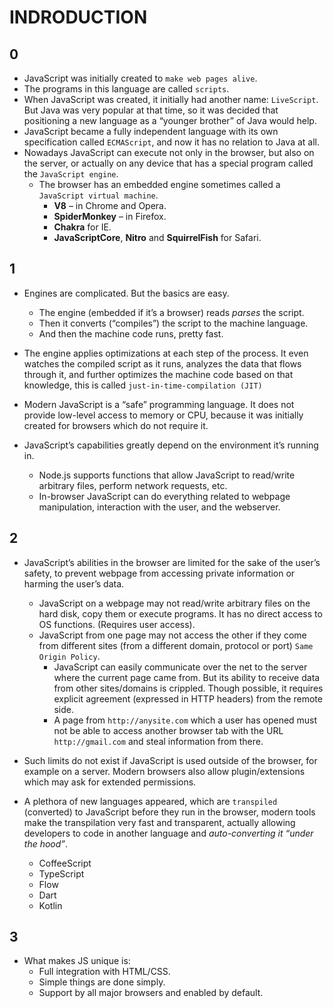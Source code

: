 # INDRODUCTION

## 0
- JavaScript was initially created to `make web pages alive`.
- The programs in this language are called `scripts`.
- When JavaScript was created, it initially had another name: `LiveScript`. But Java was very popular at that time, so it was decided that positioning a new language as a “younger brother” of Java would help.
- JavaScript became a fully independent language with its own specification called `ECMAScript`, and now it has no relation to Java at all.
- Nowadays JavaScript can execute not only in the browser, but also on the server, or actually on any device that has a special program called the `JavaScript engine`.
  - The browser has an embedded engine sometimes called a `JavaScript virtual machine`.
    - **V8** – in Chrome and Opera.
    - **SpiderMonkey** – in Firefox.
    - **Chakra** for IE.
    - **JavaScriptCore**, **Nitro** and **SquirrelFish** for Safari.

## 1
- Engines are complicated. But the basics are easy.
  - The engine (embedded if it’s a browser) reads *parses* the script.
  - Then it converts (“compiles”) the script to the machine language.
  - And then the machine code runs, pretty fast.
 - The engine applies optimizations at each step of the process. It even watches the compiled script as it runs, analyzes the data that flows through it, and further optimizes the machine code based on that knowledge, this is called `just-in-time-compilation (JIT)`

- Modern JavaScript is a “safe” programming language. It does not provide low-level access to memory or CPU, because it was initially created for browsers which do not require it.
- JavaScript’s capabilities greatly depend on the environment it’s running in.
  - Node.js supports functions that allow JavaScript to read/write arbitrary files, perform network requests, etc.
  - In-browser JavaScript can do everything related to webpage manipulation, interaction with the user, and the webserver.

## 2
- JavaScript’s abilities in the browser are limited for the sake of the user’s safety, to prevent webpage from accessing private information or harming the user’s data.
  - JavaScript on a webpage may not read/write arbitrary files on the hard disk, copy them or execute programs. It has no direct access to OS functions. (Requires user access).
  - JavaScript from one page may not access the other if they come from different sites (from a different domain, protocol or port) `Same Origin Policy`.
	- JavaScript can easily communicate over the net to the server where the current page came from. But its ability to receive data from other sites/domains is crippled. Though possible, it requires explicit agreement (expressed in HTTP headers) from the remote side.
	- A page from `http://anysite.com` which a user has opened must not be able to access another browser tab with the URL `http://gmail.com` and steal information from there.
	
- Such limits do not exist if JavaScript is used outside of the browser, for example on a server. Modern browsers also allow plugin/extensions which may ask for extended permissions.

- A plethora of new languages appeared, which are `transpiled` (converted) to JavaScript before they run in the browser, modern tools make the transpilation very fast and transparent, actually allowing developers to code in another language and  *auto-converting it “under the hood”*.
  - CoffeeScript 
  - TypeScript
  - Flow
  - Dart
  - Kotlin
	
## 3
- What makes JS unique is:
	- Full integration with HTML/CSS.
	- Simple things are done simply.
	- Support by all major browsers and enabled by default.
